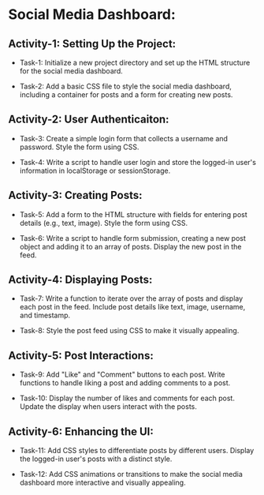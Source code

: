 # Social Media Dashboard:

## Activity-1: Setting Up the Project:

- Task-1: Initialize a new project directory and set up the HTML structure for the social media dashboard.

- Task-2: Add a basic CSS file to style the social media dashboard, including a container for posts and a form for creating new posts.

## Activity-2: User Authenticaiton:

- Task-3: Create a simple login form that collects a username and password. Style the form using CSS.

- Task-4: Write a script to handle user login and store the logged-in user's information in localStorage or sessionStorage.

## Activity-3: Creating Posts:

- Task-5: Add a form to the HTML structure with fields for entering post details (e.g., text, image). Style the form using CSS.

- Task-6: Write a script to handle form submission, creating a new post object and adding it to an array of posts. Display the new post in the feed.

## Activity-4: Displaying Posts:

- Task-7: Write a function to iterate over the array of posts and display each post in the feed. Include post details like text, image, username, and timestamp.

- Task-8: Style the post feed using CSS to make it visually appealing.

## Activity-5: Post Interactions:

- Task-9: Add "Like" and "Comment" buttons to each post. Write functions to handle liking a post and adding comments to a post.

- Task-10: Display the number of likes and comments for each post. Update the display when users interact with the posts.

## Activity-6: Enhancing the UI:

- Task-11: Add CSS styles to differentiate posts by different users. Display the logged-in user's posts with a distinct style.

- Task-12: Add CSS animations or transitions to make the social media dashboard more interactive and visually appealing.

